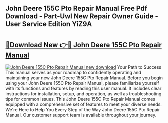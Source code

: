 ## John Deere 155C Pto Repair Manual Free Pdf Download - Part-Uwl New Repair Owner Guide - User Service Edition YiZ9A

# <h2><a href="http://bc64319.oget.top/?id=John+Deere+155C+Pto+Repair+Manual">🔗Download New 👉🔴 John Deere 155C Pto Repair Manual</a></h2>

[![John Deere 155C Pto Repair Manual new download](https://i.imgur.com/5g1atiW.png)](http://bc64319.oget.top/?id=John+Deere+155C+Pto+Repair+Manual)
Your Path to Success This manual serves as your roadmap to confidently operating and maintaining your new John Deere 155C Pto Repair Manual. Before you begin using your John Deere 155C Pto Repair Manual, please familiarize yourself with its functions and features by reading this user manual. It includes clear instructions for installation, setup, and operation, as well as troubleshooting tips for common issues. This John Deere 155C Pto Repair Manual comes equipped with a comprehensive set of features to meet your diverse needs. We're Here to Help You Every Step of the Way John Deere 155C Pto Repair Manual. Our customer support team is available throughout your journey.
